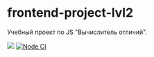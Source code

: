 # frontend-project-lvl2
Учебный проект по JS "Вычислитель отличий".

<a href="https://codeclimate.com/github/vaideska/frontend-project-lvl2/maintainability"><img src="https://api.codeclimate.com/v1/badges/d7abe28483f39b267bd8/maintainability" /></a>
[![Node CI](https://github.com/vaideska/frontend-project-lvl2/workflows/Node%20CI/badge.svg?branch=master&kill_cache=1)](https://github.com/vaideska/frontend-project-lvl1/actions)
